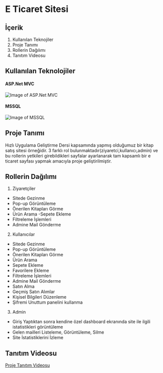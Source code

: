# E Ticaret Sitesi
## İçerik
1. Kullanılan Teknojiler
2. Proje Tanımı
3. Rollerin Dağılımı
4. Tanıtım Videosu

## Kullanılan Teknolojiler

#### ASP.Net MVC
   ![Image of ASP.Net MVC](https://webmaster.kitchen/wp-content/uploads/asp-net-mvc.png)
#### MSSQL
   ![Image of MSSQL](https://w7.pngwing.com/pngs/984/536/png-transparent-microsoft-sql-server-business-intelligence-microsoft-azure-sql-database-sql-white-text-logo.png)

## Proje Tanımı
Hızlı Uygulama Geliştirme Dersi kapsamında yapmış olduğumuz bir kitap satış sitesi örneğidir. 3 farklı rol bulunmaktadır(ziyaretci,kullanıcı,admin) ve bu rollerin yetkileri girebildikleri sayfalar ayarlanarak tam kapsamlı bir e ticaret sayfası yapmak amacıyla proje geliştirilmiştir.

## Rollerin Dağılımı
1. Ziyaretçiler
  +  Sitede Gezinme 
  +  Pop-up Görüntüleme
  +  Önerilen Kitapları Görme 
  +  Ürün Arama -Sepete Ekleme 
  +  Filtreleme İşlemleri 
  +  Admine Mail Gönderme

2. Kullanıcılar
  + Sitede Gezinme 
  + Pop-up Görüntüleme 
  + Önerilen Kitapları Görme 
  + Ürün Arama 
  + Sepete Ekleme 
  + Favorilere Ekleme 
  + Filtreleme İşlemleri 
  + Admine Mail Gönderme 
  + Satın Alma 
  + Geçmiş Satın Alımlar 
  + Kişisel Bilgileri Düzenleme 
  + Şifremi Unuttum panelini kullanma

3. Admin
  + Giriş Yaptıktan sonra kendine özel dashboard ekranında site ile ilgili istatistikleri görüntüleme 
  + Gelen mailleri Listeleme, Görüntüleme, Silme
  + Site İstatistiklerini İzleme

## Tanıtım Videosu
[Proje Tanıtım Videosu](https://youtu.be/C4_-aroDb1E)
